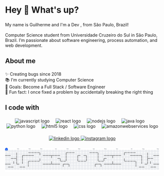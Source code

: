 <h1 align="left">Hey 👋 What's up?</h1>

###

<p align="left">My name is Guilherme and I'm a Dev , from São Paulo, Brazil!<br><br>Computer Science student from Universidade Cruzeiro do Sul in São Paulo, Brazil. I’m passionate about software engineering, process automation, and web development.</p>

###

<h2 align="left">About me</h2>

###

<p align="left">✨ Creating bugs since 2018<br>📚 I'm currently studying Computer Science<br>🎯 Goals: Become a Full Stack / Software Engineer<br>🎲 Fun fact: I once fixed a problem by accidentally breaking the right thing</p>

###

<h2 align="left">I code with</h2>

###

<div align="center">
  <img src="https://cdn.jsdelivr.net/gh/devicons/devicon/icons/javascript/javascript-original.svg" height="40" alt="javascript logo"  />
  <img width="12" />
  <img src="https://cdn.jsdelivr.net/gh/devicons/devicon/icons/react/react-original.svg" height="40" alt="react logo"  />
  <img width="12" />
  <img src="https://cdn.jsdelivr.net/gh/devicons/devicon/icons/nodejs/nodejs-original.svg" height="40" alt="nodejs logo"  />
  <img width="12" />
  <img src="https://cdn.jsdelivr.net/gh/devicons/devicon/icons/java/java-original.svg" height="40" alt="java logo"  />
  <img width="12" />
  <img src="https://cdn.jsdelivr.net/gh/devicons/devicon/icons/python/python-original.svg" height="40" alt="python logo"  />
  <img width="12" />
  <img src="https://cdn.jsdelivr.net/gh/devicons/devicon/icons/html5/html5-original.svg" height="40" alt="html5 logo"  />
  <img width="12" />
  <img src="https://cdn.jsdelivr.net/gh/devicons/devicon/icons/css3/css3-original.svg" height="40" alt="css logo"  />
  <img width="12" />
  <img src="https://cdn.jsdelivr.net/gh/devicons/devicon/icons/amazonwebservices/amazonwebservices-line-wordmark.svg" height="40" alt="amazonwebservices logo"  />
</div>

###

<div align="center">
  <a href="https://br.linkedin.com/in/guilherme-lopes00" target="_blank">
    <img src="https://raw.githubusercontent.com/maurodesouza/profile-readme-generator/master/src/assets/icons/social/linkedin/default.svg" width="55" height="40" alt="linkedin logo"  />
  </a>
  <a href="https://instagram.com/theglopes" target="_blank">
    <img src="https://raw.githubusercontent.com/maurodesouza/profile-readme-generator/master/src/assets/icons/social/instagram/default.svg" width="55" height="40" alt="instagram logo"  />
  </a>
</div>

###

<picture>
  <source media="(prefers-color-scheme: dark)" srcset="https://raw.githubusercontent.com/theglopes/theglopes/output/pacman-contribution-graph-dark.svg">
  <source media="(prefers-color-scheme: light)" srcset="https://raw.githubusercontent.com/theglopes/theglopes/output/pacman-contribution-graph.svg">
  <img alt="pacman contribution graph" src="https://raw.githubusercontent.com/theglopes/theglopes/output/pacman-contribution-graph.svg">
</picture>

###
